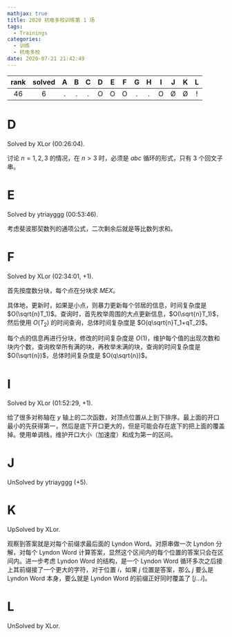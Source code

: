 ```yaml
---
mathjax: true
title: 2020 杭电多校训练第 1 场
tags:
  - Trainings
categories:
  - 训练
  - 杭电多校
date: 2020-07-21 21:42:49
---
```


| rank | solved |  A  |  B  |  C  |  D  |  E  |  F  |  G  |  H  |  I  |  J  |  K  |  L  |
| :--: | :----: | :-: | :-: | :-: | :-: | :-: | :-: | :-: | :-: | :-: | :-: | :-: | :-: |
|  46  |   6    |  .  |  .  |  .  |  O  |  O  |  O  |  .  |  .  |  O  |  Ø  |  Ø  |  !  |

<!--more-->

# D

Solved by XLor (00:26:04).

讨论 $n=1,2,3$ 的情况，在 $n>3$ 时，必须是 $abc$ 循环的形式，只有 $3$ 个回文子串。

# E

Solved by ytriayggg (00:53:46).

考虑斐波那契数列的通项公式，二次剩余后就是等比数列求和。

# F

Solved by XLor (02:34:01, +1).

首先按度数分块，每个点在分块求 $MEX$。

具体地，更新时，如果是小点，则暴力更新每个邻居的信息，时间复杂度是 $O(\sqrt{n}T_1)$。查询时，首先枚举周围的大点更新信息，$O(\sqrt{n}T_1)$，然后使用 $O(T_2)$ 的时间查询，总体时间复杂度是 $O(q\sqrt{n}T_1+qT_2)$。

每个点的信息再进行分块，修改的时间复杂度是 $O(1)$，维护每个值的出现次数和块内个数，查询枚举所有满的块，再枚举未满的块，查询的时间复杂度是 $O(\sqrt{n})$，总体时间复杂度是 $O(q\sqrt{n})$。

# I

Solved by XLor (01:52:29, +1).

给了很多对称轴在 $y$ 轴上的二次函数，对顶点位置从上到下排序。最上面的开口最小的先获得第一，然后是底下开口更大的，但是可能会存在底下的把上面的覆盖掉。使用单调栈，维护开口大小（加速度）和成为第一的区间。

# J

UnSolved by ytriayggg (+5).

# K

UpSolved by XLor.

观察到答案就是对每个前缀求最后面的 Lyndon Word。对原串做一次 Lyndon 分解，对每个 Lyndon Word 计算答案，显然这个区间内的每个位置的答案只会在区间内。进一步考虑 Lyndon Word 的结构，是一个 Lyndon Word 循环多次之后接上其前缀接了一个更大的字符，对于位置 $i$，如果 $j$ 位置是答案，那么 $j$ 要么是 Lyndon Word 本身，要么就是 Lyndon Word 的前缀正好同时覆盖了 $[j \dots i]$。

# L

UnSolved by XLor.
